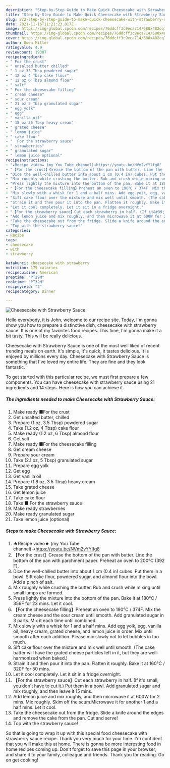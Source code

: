 ```yaml
---
description: "Step-by-Step Guide to Make Quick Cheesecake with Strawberry Sauce"
title: "Step-by-Step Guide to Make Quick Cheesecake with Strawberry Sauce"
slug: 872-step-by-step-guide-to-make-quick-cheesecake-with-strawberry-sauce
date: 2021-11-16T11:21:23.817Z
image: https://img-global.cpcdn.com/recipes/76ddcff3c9eca714/680x482cq70/cheesecake-with-strawberry-sauce-recipe-main-photo.jpg
thumbnail: https://img-global.cpcdn.com/recipes/76ddcff3c9eca714/680x482cq70/cheesecake-with-strawberry-sauce-recipe-main-photo.jpg
cover: https://img-global.cpcdn.com/recipes/76ddcff3c9eca714/680x482cq70/cheesecake-with-strawberry-sauce-recipe-main-photo.jpg
author: Owen Miller
ratingvalue: 4.9
reviewcount: 19307
recipeingredient:
- " For the crust"
- " unsalted butter chilled"
- " 1 oz 35 Tbsp powdered sugar"
- " 12 oz 4 Tbsp cake flour"
- " 12 oz 6 Tbsp almond flour"
- " salt"
- " For the cheesecake filling"
- " cream cheese"
- " sour cream"
- " 21 oz 5 Tbsp granulated sugar"
- " egg yolk"
- " egg"
- " vanilla oil"
- " 18 oz 35 Tbsp heavy cream"
- " grated cheese"
- " lemon juice"
- " cake flour"
- "  For the strawberry sauce"
- " strawberries"
- " granulated sugar"
- " lemon juice optional"
recipeinstructions:
- "★Recipe video★ (my You Tube channel)→https://youtu.be/NVm2vYYlfg8"
- "【For the crust】Grease the bottom of the pan with butter. Line the bottom of the pan with parchment paper. Preheat an oven to 200℃ (392 F)."
- "Dice the well-chilled butter into about 1 cm (0.4 in) cubes. Put them in a bowl. Sift cake flour, powdered sugar, and almond flour into the bowl. Add a pinch of salt."
- "Mix roughly while crushing the butter. Rub and crush while mixing until small lumps are formed."
- "Press lightly the mixture into the bottom of the pan. Bake it at 180℃ / 356F for 23 mins. Let it cool."
- "【For the cheesecake filling】Preheat an oven to 190℃ / 374F. Mix the cream cheese and the sour cream until smooth. Add granulated sugar in 3 parts. Mix it each time until combined."
- "Mix slowly with a whisk for 1 and a half mins. Add egg yolk, egg, vanilla oil, heavy cream, grated cheese, and lemon juice in order. Mix until smooth after each addition. Please mix slowly not to let bubbles in too much."
- "Sift cake flour over the mixture and mix well until smooth. (The cake batter will have the grated cheese particles left in it, but they are well-harmonized when baked.)"
- "Strain it and then pour it into the pan. Flatten it roughly. Bake it at 160℃ / 320F for 50 mins."
- "Let it cool completely. Let it sit in a fridge overnight."
- "【For the strawberry sauce】Cut each strawberry in half. (If it&#39;s small, you don&#39;t have to cut it.) Put them in a bowl. Add granulated sugar and mix roughly, and then leave it 15 mins."
- "Add lemon juice and mix roughly, and then microwave it at 600W for 2 mins. Mix roughly. Skim off the scum.Microwave it for another 1 and a half mins. Let it cool."
- "Take the cheesecake out from the fridge. Slide a knife around the edges and remove the cake from the pan. Cut and serve!"
- "Top with the strawberry sauce!"
categories:
- Recipe
tags:
- cheesecake
- with
- strawberry

katakunci: cheesecake with strawberry 
nutrition: 179 calories
recipecuisine: American
preptime: "PT29M"
cooktime: "PT32M"
recipeyield: "2"
recipecategory: Dinner

---
```



![Cheesecake with Strawberry Sauce](https://img-global.cpcdn.com/recipes/76ddcff3c9eca714/680x482cq70/cheesecake-with-strawberry-sauce-recipe-main-photo.jpg)

Hello everybody, it is John, welcome to our recipe site. Today, I'm gonna show you how to prepare a distinctive dish, cheesecake with strawberry sauce. It is one of my favorites food recipes. This time, I'm gonna make it a bit tasty. This will be really delicious.



Cheesecake with Strawberry Sauce is one of the most well liked of recent trending meals on earth. It's simple, it's quick, it tastes delicious. It is enjoyed by millions every day. Cheesecake with Strawberry Sauce is something that I've loved my entire life. They are fine and they look fantastic.


To get started with this particular recipe, we must first prepare a few components. You can have cheesecake with strawberry sauce using 21 ingredients and 14 steps. Here is how you can achieve it.

<!--inarticleads1-->

##### The ingredients needed to make Cheesecake with Strawberry Sauce:

1. Make ready  ■For the crust
1. Get  unsalted butter, chilled
1. Prepare  (1 oz, 3.5 Tbsp) powdered sugar
1. Take  (1.2 oz, 4 Tbsp) cake flour
1. Make ready  (1.2 oz, 6 Tbsp) almond flour
1. Get  salt
1. Make ready  ■For the cheesecake filling
1. Get  cream cheese
1. Prepare  sour cream
1. Take  (2.1 oz, 5 Tbsp) granulated sugar
1. Prepare  egg yolk
1. Get  egg
1. Get  vanilla oil
1. Prepare  (1.8 oz, 3.5 Tbsp) heavy cream
1. Take  grated cheese
1. Get  lemon juice
1. Take  cake flour
1. Take  ■ For the strawberry sauce
1. Make ready  strawberries
1. Make ready  granulated sugar
1. Take  lemon juice (optional)




<!--inarticleads2-->

##### Steps to make Cheesecake with Strawberry Sauce:

1. ★Recipe video★ (my You Tube channel)→https://youtu.be/NVm2vYYlfg8
1. 【For the crust】Grease the bottom of the pan with butter. Line the bottom of the pan with parchment paper. Preheat an oven to 200℃ (392 F).
1. Dice the well-chilled butter into about 1 cm (0.4 in) cubes. Put them in a bowl. Sift cake flour, powdered sugar, and almond flour into the bowl. Add a pinch of salt.
1. Mix roughly while crushing the butter. Rub and crush while mixing until small lumps are formed.
1. Press lightly the mixture into the bottom of the pan. Bake it at 180℃ / 356F for 23 mins. Let it cool.
1. 【For the cheesecake filling】Preheat an oven to 190℃ / 374F. Mix the cream cheese and the sour cream until smooth. Add granulated sugar in 3 parts. Mix it each time until combined.
1. Mix slowly with a whisk for 1 and a half mins. Add egg yolk, egg, vanilla oil, heavy cream, grated cheese, and lemon juice in order. Mix until smooth after each addition. Please mix slowly not to let bubbles in too much.
1. Sift cake flour over the mixture and mix well until smooth. (The cake batter will have the grated cheese particles left in it, but they are well-harmonized when baked.)
1. Strain it and then pour it into the pan. Flatten it roughly. Bake it at 160℃ / 320F for 50 mins.
1. Let it cool completely. Let it sit in a fridge overnight.
1. 【For the strawberry sauce】Cut each strawberry in half. (If it&#39;s small, you don&#39;t have to cut it.) Put them in a bowl. Add granulated sugar and mix roughly, and then leave it 15 mins.
1. Add lemon juice and mix roughly, and then microwave it at 600W for 2 mins. Mix roughly. Skim off the scum.Microwave it for another 1 and a half mins. Let it cool.
1. Take the cheesecake out from the fridge. Slide a knife around the edges and remove the cake from the pan. Cut and serve!
1. Top with the strawberry sauce!




So that is going to wrap it up with this special food cheesecake with strawberry sauce recipe. Thank you very much for your time. I'm confident that you will make this at home. There is gonna be more interesting food in home recipes coming up. Don't forget to save this page in your browser, and share it to your family, colleague and friends. Thank you for reading. Go on get cooking!
